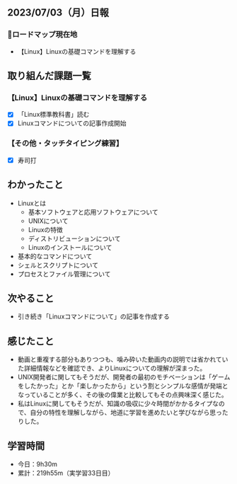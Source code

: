 ## 2023/07/03（月）日報
### :round_pushpin:ロードマップ現在地
- 【Linux】Linuxの基礎コマンドを理解する
## 取り組んだ課題一覧
### 【Linux】Linuxの基礎コマンドを理解する
- [x] 「Linux標準教科書」読む
- [x] Linuxコマンドについての記事作成開始
### 【その他・タッチタイピング練習】
- [x] 寿司打
## わかったこと
- Linuxとは
  - 基本ソフトウェアと応用ソフトウェアについて
  - UNIXについて
  - Linuxの特徴
  - ディストリビューションについて
  - Linuxのインストールについて
- 基本的なコマンドについて
- シェルとスクリプトについて
- プロセスとファイル管理について
## 次やること
- 引き続き「Linuxコマンドについて」の記事を作成する
## 感じたこと
- 動画と重複する部分もありつつも、噛み砕いた動画内の説明では省かれていた詳細情報などを確認でき、よりLinuxについての理解が深まった。
- UNIX開発者に関してもそうだが、開発者の最初のモチベーションは「ゲームをしたかった」とか「楽しかったから」という割とシンプルな感情が発端となっていることが多く、その後の偉業と比較してもその点興味深く感じた。
- 私はLinuxに関してもそうだが、知識の吸収に少々時間がかかるタイプなので、自分の特性を理解しながら、地道に学習を進めたいと学びながら思ったりした。
## 学習時間
- 今日：9h30m
- 累計：219h55m（実学習33日目）

